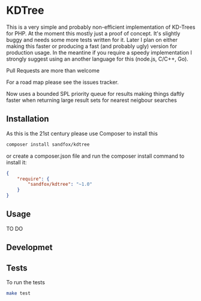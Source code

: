 # KDTree


This is a very simple and probably non-efficient implementation of KD-Trees for PHP. At the moment this mostly just a proof of concept.
It's slightly buggy and needs some more tests written for it. Later I plan on either making this faster or producing a fast (and probably ugly) version for production usage. In the meantine if you require a speedy implementation I strongly suggest using an another language for this (node.js, C/C++, Go).

Pull Requests are more than welcome

For a road map please see the issues tracker.

Now uses a bounded SPL priority queue for results making things daftly faster when returning large result sets for nearest neigbour searches

## Installation


As this is the 21st century please use Composer to install this


```bash
composer install sandfox/kdtree
```

or create a composer.json file and run the composer install command to install it:

```json
{
    "require": {
        "sandfox/kdtree": "~1.0"
    }
}
```

## Usage

TO DO

## Developmet

## Tests

To run the tests

```bash
make test
```
